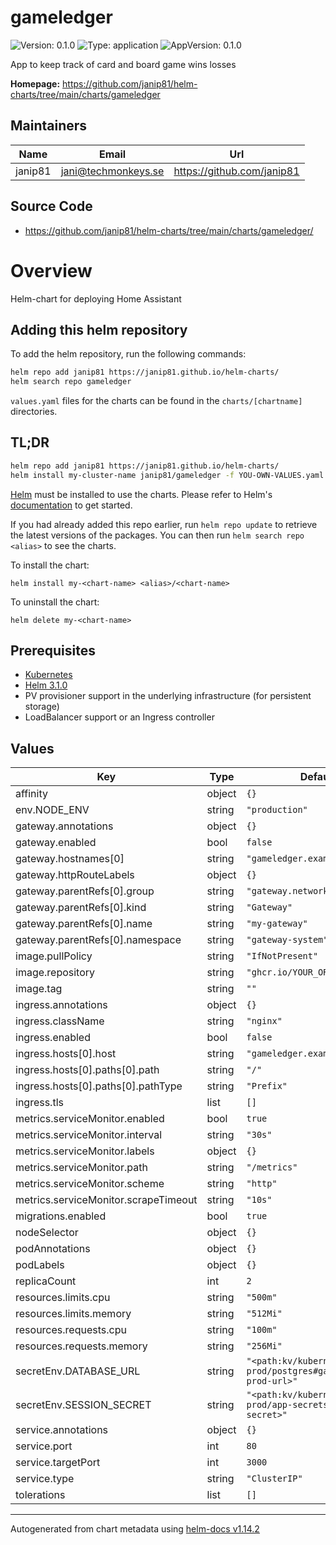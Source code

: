 # gameledger

![Version: 0.1.0](https://img.shields.io/badge/Version-0.1.0-informational?style=flat-square) ![Type: application](https://img.shields.io/badge/Type-application-informational?style=flat-square) ![AppVersion: 0.1.0](https://img.shields.io/badge/AppVersion-0.1.0-informational?style=flat-square)

App to keep track of card and board game wins losses

**Homepage:** <https://github.com/janip81/helm-charts/tree/main/charts/gameledger>

## Maintainers

| Name | Email | Url |
| ---- | ------ | --- |
| janip81 | <jani@techmonkeys.se> | <https://github.com/janip81> |

## Source Code

* <https://github.com/janip81/helm-charts/tree/main/charts/gameledger/>

# Overview
Helm-chart for deploying Home Assistant

## Adding this helm repository

To add the helm repository, run the following commands:

```bash
helm repo add janip81 https://janip81.github.io/helm-charts/
helm search repo gameledger
```

`values.yaml` files for the charts can be found in the `charts/[chartname]` directories.

## TL;DR

```bash
helm repo add janip81 https://janip81.github.io/helm-charts/
helm install my-cluster-name janip81/gameledger -f YOU-OWN-VALUES.yaml
```

[Helm](https://helm.sh) must be installed to use the charts.  Please refer to
Helm's [documentation](https://helm.sh/docs) to get started.

If you had already added this repo earlier, run `helm repo update` to retrieve
the latest versions of the packages.  You can then run `helm search repo
<alias>` to see the charts.

To install the <chart-name> chart:

    helm install my-<chart-name> <alias>/<chart-name>

To uninstall the chart:

    helm delete my-<chart-name>

## Prerequisites

- [Kubernetes](https://kubernetes.io/)
- [Helm 3.1.0](https://helm.sh)
- PV provisioner support in the underlying infrastructure (for persistent storage)
- LoadBalancer support or an Ingress controller

## Values

| Key | Type | Default | Description |
|-----|------|---------|-------------|
| affinity | object | `{}` |  |
| env.NODE_ENV | string | `"production"` |  |
| gateway.annotations | object | `{}` |  |
| gateway.enabled | bool | `false` |  |
| gateway.hostnames[0] | string | `"gameledger.example.com"` |  |
| gateway.httpRouteLabels | object | `{}` |  |
| gateway.parentRefs[0].group | string | `"gateway.networking.k8s.io"` |  |
| gateway.parentRefs[0].kind | string | `"Gateway"` |  |
| gateway.parentRefs[0].name | string | `"my-gateway"` |  |
| gateway.parentRefs[0].namespace | string | `"gateway-system"` |  |
| image.pullPolicy | string | `"IfNotPresent"` |  |
| image.repository | string | `"ghcr.io/YOUR_ORG/YOUR_REPO"` |  |
| image.tag | string | `""` |  |
| ingress.annotations | object | `{}` |  |
| ingress.className | string | `"nginx"` |  |
| ingress.enabled | bool | `false` |  |
| ingress.hosts[0].host | string | `"gameledger.example.com"` |  |
| ingress.hosts[0].paths[0].path | string | `"/"` |  |
| ingress.hosts[0].paths[0].pathType | string | `"Prefix"` |  |
| ingress.tls | list | `[]` |  |
| metrics.serviceMonitor.enabled | bool | `true` |  |
| metrics.serviceMonitor.interval | string | `"30s"` |  |
| metrics.serviceMonitor.labels | object | `{}` |  |
| metrics.serviceMonitor.path | string | `"/metrics"` |  |
| metrics.serviceMonitor.scheme | string | `"http"` |  |
| metrics.serviceMonitor.scrapeTimeout | string | `"10s"` |  |
| migrations.enabled | bool | `true` |  |
| nodeSelector | object | `{}` |  |
| podAnnotations | object | `{}` |  |
| podLabels | object | `{}` |  |
| replicaCount | int | `2` |  |
| resources.limits.cpu | string | `"500m"` |  |
| resources.limits.memory | string | `"512Mi"` |  |
| resources.requests.cpu | string | `"100m"` |  |
| resources.requests.memory | string | `"256Mi"` |  |
| secretEnv.DATABASE_URL | string | `"<path:kv/kubernetes/k8s-prod/postgres#gameledger-prod-url>"` |  |
| secretEnv.SESSION_SECRET | string | `"<path:kv/kubernetes/k8s-prod/app-secrets#session-secret>"` |  |
| service.annotations | object | `{}` |  |
| service.port | int | `80` |  |
| service.targetPort | int | `3000` |  |
| service.type | string | `"ClusterIP"` |  |
| tolerations | list | `[]` |  |

----------------------------------------------
Autogenerated from chart metadata using [helm-docs v1.14.2](https://github.com/norwoodj/helm-docs/releases/v1.14.2)